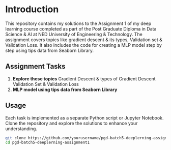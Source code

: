 # Introduction
This repository contains my solutions to the Assignment 1 of my deep learning course completed as part of the Post Graduate Diploma in Data Science & AI at NED University of Engineering & Technology. The assignment covers topics like gradient descent & its types, Validation set & Validation Loss. It also includes the code for creating a MLP model step by step using tips data from Seaborn Library.

## Assignment Tasks
1. **Explore these topics**
   Gradient Descent & types of Gradient Descent
   Validation Set & Validation Loss
2. **MLP model using tips data from Seaborn Library**

## Usage
Each task is implemented as a separate Python script or Jupyter Notebook. Clone the repository and explore the solutions to enhance your understanding.

```bash
git clone https://github.com/yourusername/pgd-batch5-deeplerning-assignment1.git
cd pgd-batch5-deeplerning-assignment1
